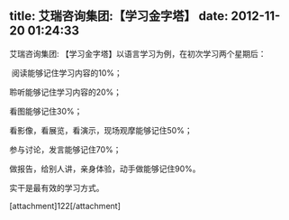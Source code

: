 title: 艾瑞咨询集团:【学习金字塔】
date: 2012-11-20 01:24:33
---

<p>
	<span style="white-space:nowrap;">艾瑞咨询集团: 【学习金字塔】以语言学习为例，在初次学习两个星期后：</span> 
</p>
<p>
	<span style="white-space:nowrap;">&nbsp;阅读能够记住学习内容的10%；&nbsp;</span> 
</p>
<p>
	<span style="white-space:nowrap;">聆听能够记住学习内容的20%；&nbsp;</span> 
</p>
<p>
	<span style="white-space:nowrap;">看图能够记住30%；&nbsp;</span> 
</p>
<p>
	<span style="white-space:nowrap;">看影像，看展览，看演示，现场观摩能够记住50%；&nbsp;</span> 
</p>
<p>
	<span style="white-space:nowrap;">参与讨论，发言能够记住70%；</span> 
</p>
<p>
	<span style="white-space:nowrap;">做报告，给别人讲，亲身体验，动手做能够记住90%。</span> 
</p>
<p>
	<span style="white-space:nowrap;">实干是最有效的学习方式。</span> 
</p>
<p>
	<span style="white-space:nowrap;">[attachment]122[/attachment]<br />
</span> 
</p>